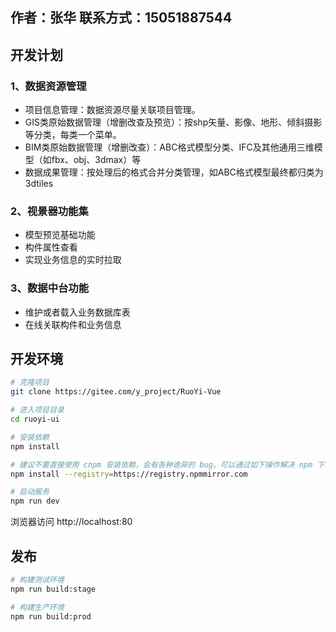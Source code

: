 ## 作者：张华    联系方式：15051887544
## 开发计划
### 1、数据资源管理
* 项目信息管理：数据资源尽量关联项目管理。
* GIS类原始数据管理（增删改查及预览）：按shp矢量、影像、地形、倾斜摄影等分类，每类一个菜单。
* BIM类原始数据管理（增删改查）：ABC格式模型分类、IFC及其他通用三维模型（如fbx、obj、3dmax）等
* 数据成果管理：按处理后的格式合并分类管理，如ABC格式模型最终都归类为3dtiles

### 2、视景器功能集
* 模型预览基础功能
* 构件属性查看
* 实现业务信息的实时拉取

### 3、数据中台功能
* 维护或者载入业务数据库表
* 在线关联构件和业务信息

## 开发环境

```bash
# 克隆项目
git clone https://gitee.com/y_project/RuoYi-Vue

# 进入项目目录
cd ruoyi-ui

# 安装依赖
npm install

# 建议不要直接使用 cnpm 安装依赖，会有各种诡异的 bug。可以通过如下操作解决 npm 下载速度慢的问题
npm install --registry=https://registry.npmmirror.com

# 启动服务
npm run dev
```

浏览器访问 http://localhost:80

## 发布

```bash
# 构建测试环境
npm run build:stage

# 构建生产环境
npm run build:prod
```